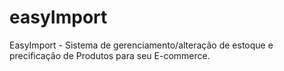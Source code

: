 # easyImport
EasyImport - Sistema de gerenciamento/alteração de estoque e precificação de Produtos para seu E-commerce.



